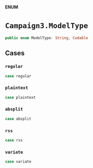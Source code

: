 **ENUM**

# `Campaign3.ModelType`

```swift
public enum ModelType: String, Codable
```

## Cases
### `regular`

```swift
case regular
```

### `plaintext`

```swift
case plaintext
```

### `absplit`

```swift
case absplit
```

### `rss`

```swift
case rss
```

### `variate`

```swift
case variate
```

